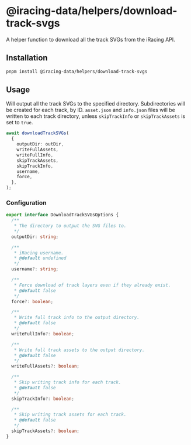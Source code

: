 # @iracing-data/helpers/download-track-svgs

A helper function to download all the track SVGs from the iRacing API.

## Installation

```bash
pnpm install @iracing-data/helpers/download-track-svgs
```

## Usage

Will output all the track SVGs to the specified directory. Subdirectories will be created for each track, by ID. `asset.json` and `info.json` files will be written to each track directory, unless `skipTrackInfo` or `skipTrackAssets` is set to `true`.

```typescript
await downloadTrackSVGs(
  {
    outputDir: outDir,
    writeFullAssets,
    writeFullInfo,
    skipTrackAssets,
    skipTrackInfo,
    username,
    force,
  },
);
```

### Configuration

```typescript
export interface DownloadTrackSVGsOptions {
  /**
   * The directory to output the SVG files to.
   */
  outputDir: string;

  /**
   * iRacing username.
   * @default undefined
   */
  username?: string;

  /**
   * Force download of track layers even if they already exist.
   * @default false
   */
  force?: boolean;

  /**
   * Write full track info to the output directory.
   * @default false
   */
  writeFullInfo?: boolean;

  /**
   * Write full track assets to the output directory.
   * @default false
   */
  writeFullAssets?: boolean;

  /**
   * Skip writing track info for each track.
   * @default false
   */
  skipTrackInfo?: boolean;

  /**
   * Skip writing track assets for each track.
   * @default false
   */
  skipTrackAssets?: boolean;
}
```
